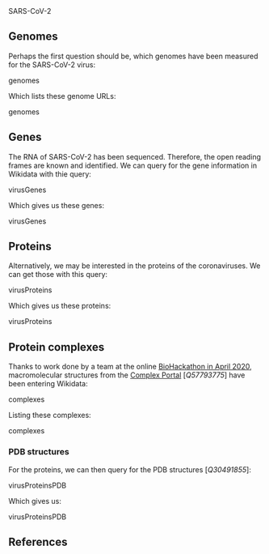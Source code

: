<section level="#" label="sars-cov-2">SARS-CoV-2</section>

## Genomes

Perhaps the first question should be, which <topic>genomes</topic> have been measured for the SARS-CoV-2 virus:

<sparql>genomes</sparql>

Which lists these genome URLs:

<out>genomes</out>

## Genes

The <topic>RNA</topic> of SARS-CoV-2 has been sequenced. Therefore, the <topic>open reading frames</topic> are known and identified.
We can query for the <topic>gene</topic> information in Wikidata with thie query:

<sparql>virusGenes</sparql>

Which gives us these genes:

<out>virusGenes</out>

## Proteins

Alternatively, we may be interested in the <topic>proteins</topic> of the coronaviruses.
We can get those with this query:

<sparql>virusProteins</sparql>

Which gives us these proteins:

<out>virusProteins</out>

## Protein complexes

Thanks to work done by a team at the online
[BioHackathon in April 2020](https://github.com/virtual-biohackathons/covid-19-bh20),
macromolecular structures from the [Complex Portal](https://www.ebi.ac.uk/complexportal/) [<cite>Q57793775</cite>]
have been entering Wikidata:

<sparql>complexes</sparql>

Listing these complexes:

<out>complexes</out>

### PDB structures

For the proteins, we can then query for the <topic>PDB structures</topic> [<cite>Q30491855</cite>]:

<sparql>virusProteinsPDB</sparql>

Which gives us:

<out>virusProteinsPDB</out>

## References

<references/>

